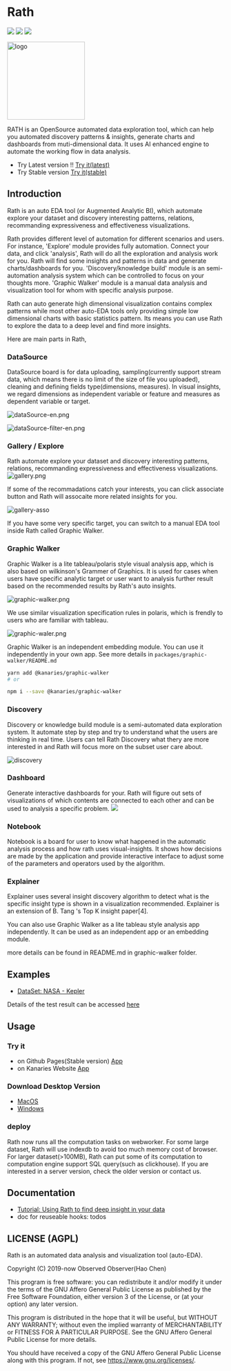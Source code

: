 # Rath

![](https://travis-ci.org/kanaries/rath.svg?branch=master)
![](https://img.shields.io/badge/license-AGPL-brightgreen)
![](https://img.shields.io/github/stars/kanaries/rath?color=%23ff85c0)


<img src="https://kanaries.cn/assets/kanaries-logo.png" alt="logo" width="180px" style="" />

RATH is an OpenSource automated data exploration tool, which can help you automated discovery patterns & insights, generate charts and dashboards from muti-dimensional data. It uses AI enhanced engine to automate the working flow in data analysis.

+ Try Latest version !! [Try it(latest)](https://kanaries.github.io/Rath/)
+ Try Stable version [Try it(stable)](https://kanaries.net/)

## Introduction

Rath is an auto EDA tool (or Augmented Analytic BI), which automate explore your dataset and discovery interesting patterns, relations, recommanding expressiveness and effectiveness visualizations.

Rath provides different level of automation for different scenarios and users. For instance, 'Explore' module provides fully automation. Connect your data, and click 'analysis', Rath will do all the exploration and analysis work for you. Rath will find some insights and patterns in data and generate charts/dashboards for you. 'Discovery/knowledge build' module is an semi-automation analysis system which can be controlled to focus on your thoughts more. 'Graphic Walker' module is a manual data analysis and visualization tool for whom with specific analysis purpose.

Rath can auto generate high dimensional visualization contains complex patterns while most other auto-EDA tools only providing simple low dimensional charts with basic statistics pattern. Its means you can use Rath to explore the data to a deep level and find more insights.

Here are main parts in Rath,

### DataSource
DataSource board is for data uploading, sampling(currently support stream data, which means there is no limit of the size of file you uploaded), cleaning and defining fields type(dimensions, measures). In visual insights, we regard dimensions as independent variable or feature and measures as dependent variable or target.

![dataSource-en.png](https://ch-resources.oss-cn-shanghai.aliyuncs.com/kanaries/Rath-Demos/dataSource-en.png)

![dataSource-filter-en.png](https://ch-resources.oss-cn-shanghai.aliyuncs.com/images/rath/datasource-2.png)

### Gallery / Explore

Rath automate explore your dataset and discovery interesting patterns, relations, recommanding expressiveness and effectiveness visualizations.
![gallery.png](https://ch-resources.oss-cn-shanghai.aliyuncs.com/images/rath/rath-auto-explore.png)

If some of the recommadations catch your interests, you can click associate button and Rath will assocaite more related insights for you.

![gallery-asso](https://ch-resources.oss-cn-shanghai.aliyuncs.com/images/rath/rath-associate.png)

If you have some very specific target, you can switch to a manual EDA tool inside Rath called Graphic Walker.

### Graphic Walker
Graphic Walker is a lite tableau/polaris style visual analysis app, which is also based on wilkinson's Grammer of Graphics. It is used for cases when users have specific analytic target or user want to analysis further result based on the recommended results by Rath's auto insights.

![graphic-walker.png](https://ch-resources.oss-cn-shanghai.aliyuncs.com/images/rath/graphic-walker.png)

We use similar visualization specification rules in polaris, which is frendly to users who are familiar with tableau.

![graphic-waler.png](https://ch-resources.oss-cn-shanghai.aliyuncs.com/images/rath/graphic-walker-2.png)

Graphic Walker is an independent embedding module. You can use it independently in your own app. See more details in `packages/graphic-walker/README.md`

```bash
yarn add @kanaries/graphic-walker
# or

npm i --save @kanaries/graphic-walker
```

### Discovery
Discovery or knowledge build module is a semi-automated data exploration system. It automate step by step and try to understand what the users are thinking in real time. Users can tell Rath Discovery what thery are more interested in and Rath will focus more on the subset user care about.

![discovery](https://ch-resources.oss-cn-shanghai.aliyuncs.com/images/rath/discovery-1.png)


### Dashboard
Generate interactive dashboards for your. Rath will figure out sets of visualizations of which contents are connected to each other and can be used to analysis a specific problem.
![](https://ch-resources.oss-cn-shanghai.aliyuncs.com/kanaries/Rath-Demos/dashboard-en.png)

### Notebook
Notebook is a board for user to know what happened in the automatic analysis process and how rath uses visual-insights. It shows how decisions are made by the application and provide interactive interface to adjust some of the parameters and operators used by the algorithm.

### Explainer
Explainer uses several insight discovery algorithm to detect what is the specific insight type is shown in a visualization recommended. Explainer is an extension of B. Tang 's Top K insight paper[4].


You can also use Graphic Walker as a lite tableau style analysis app independently. It can be used as an independent app or an embedding module.

more details can be found in README.md in graphic-walker folder.

## Examples

+ [DataSet: NASA - Kepler](https://www.kaggle.com/nasa/kepler-exoplanet-search-results)

Details of the test result can be accessed [here](https://www.yuque.com/chenhao-sv93h/umv780/mbs440)



## Usage

### Try it
+ on Github Pages(Stable version) [App](https://kanaries.github.io/Rath/)
+ on Kanaries Website [App](https://kanaries.net/)

### Download Desktop Version
- [MacOS](https://ch-resources.oss-cn-shanghai.aliyuncs.com/downloads/rath/Kanaries%20Rath-0.1.0.dmg)
- [Windows](https://ch-resources.oss-cn-shanghai.aliyuncs.com/downloads/rath/Kanaries%20Rath-0.1.0-win.zip)

### deploy

Rath now runs all the computation tasks on webworker. For some large dataset, Rath will use indexdb to avoid too much memory cost of browser. For larger dataset(>100MB), Rath can put some of its computation to computation engine support SQL query(such as clickhouse). If you are interested in a server version, check the older version or contact us.


## Documentation
+ [Tutorial: Using Rath to find deep insight in your data](https://www.yuque.com/docs/share/3f32e044-3530-4ebe-9b01-287bfbdb7ce0?#)
+ doc for reuseable hooks: todos

## LICENSE (AGPL)
Rath is an automated data analysis and visualization tool (auto-EDA).

Copyright (C) 2019-now Observed Observer(Hao Chen)

This program is free software: you can redistribute it and/or modify
it under the terms of the GNU Affero General Public License as
published by the Free Software Foundation, either version 3 of the
License, or (at your option) any later version.

This program is distributed in the hope that it will be useful,
but WITHOUT ANY WARRANTY; without even the implied warranty of
MERCHANTABILITY or FITNESS FOR A PARTICULAR PURPOSE.  See the
GNU Affero General Public License for more details.

You should have received a copy of the GNU Affero General Public License
along with this program.  If not, see <https://www.gnu.org/licenses/>.
